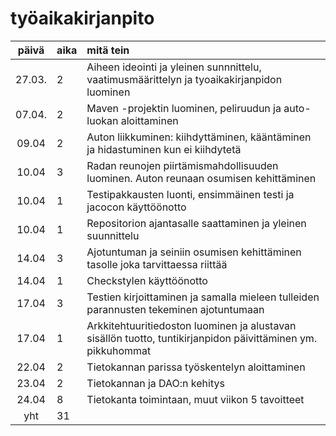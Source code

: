 # työaikakirjanpito
| päivä | aika | mitä tein |
| :----:|:-----| :-----|
| 27.03.| 2   | Aiheen ideointi ja yleinen sunnnittelu, vaatimusmäärittelyn ja tyoaikakirjanpidon luominen |
| 07.04.| 2   | Maven -projektin luominen, peliruudun ja auto-luokan aloittaminen |
| 09.04 | 2   | Auton liikkuminen: kiihdyttäminen, kääntäminen ja hidastuminen kun ei kiihdytetä |
| 10.04 | 3   | Radan reunojen piirtämismahdollisuuden luominen. Auton reunaan osumisen kehittäminen |
| 10.04 | 1   | Testipakkausten luonti, ensimmäinen testi ja jacocon käyttöönotto |
| 10.04 | 1   | Repositorion ajantasalle saattaminen ja yleinen suunnittelu |
| 14.04 | 3   | Ajotuntuman ja seiniin osumisen kehittäminen tasolle joka tarvittaessa riittää |
| 14.04 | 1   | Checkstylen käyttöönotto
| 17.04 | 3   | Testien kirjoittaminen ja samalla mieleen tulleiden parannusten tekeminen ajotuntumaan |
| 17.04 | 1   | Arkkitehtuuritiedoston luominen ja alustavan sisällön tuotto, tuntikirjanpidon päivittäminen ym. pikkuhommat |
| 22.04 | 2   | Tietokannan parissa työskentelyn aloittaminen |
| 23.04 | 2   | Tietokannan ja DAO:n kehitys |
| 24.04 | 8   | Tietokanta toimintaan, muut viikon 5 tavoitteet |
| yht | 31 |
